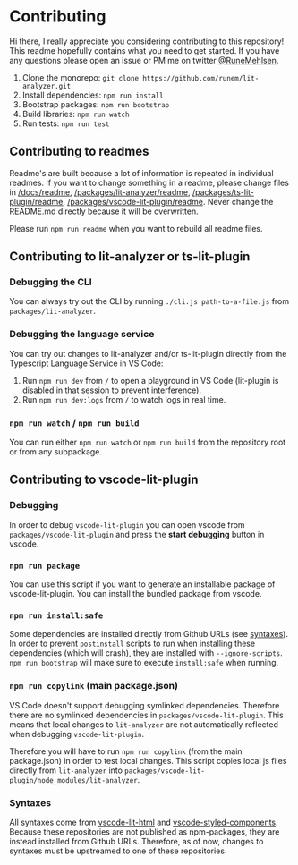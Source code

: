 # Contributing

Hi there, I really appreciate you considering contributing to this repository! This readme hopefully contains what you need to get started. If you have any questions please open an issue or PM me on twitter [@RuneMehlsen](https://twitter.com/RuneMehlsen).

1. Clone the monorepo: `git clone https://github.com/runem/lit-analyzer.git`
2. Install dependencies: `npm run install`
3. Bootstrap packages: `npm run bootstrap`
4. Build libraries: `npm run watch`
5. Run tests: `npm run test`

## Contributing to readmes

Readme's are built because a lot of information is repeated in individual readmes. If you want to change something in a readme, please change files in [/docs/readme](/docs/readme), [/packages/lit-analyzer/readme](/packages/lit-analyzer/readme), [/packages/ts-lit-plugin/readme](/packages/ts-lit-plugin/readme), [/packages/vscode-lit-plugin/readme](/packages/vscode-lit-plugin/readme). Never change the README.md directly because it will be overwritten.

Please run `npm run readme` when you want to rebuild all readme files.

## Contributing to lit-analyzer or ts-lit-plugin

### Debugging the CLI

You can always try out the CLI by running `./cli.js path-to-a-file.js` from `packages/lit-analyzer`. 

### Debugging the language service

You can try out changes to lit-analyzer and/or ts-lit-plugin directly from the Typescript Language Service in VS Code:
1. Run `npm run dev` from `/` to open a playground in VS Code (lit-plugin is disabled in that session to prevent interference).
2. Run `npm run dev:logs` from `/` to watch logs in real time.

### `npm run watch` / `npm run build`

You can run either `npm run watch` or `npm run build` from the repository root or from any subpackage.

## Contributing to vscode-lit-plugin

### Debugging
In order to debug `vscode-lit-plugin` you can open vscode from `packages/vscode-lit-plugin` and press the **start debugging** button in vscode.

### `npm run package`

You can use this script if you want to generate an installable package of vscode-lit-plugin. You can install the bundled package from vscode.

### `npm run install:safe`

Some dependencies are installed directly from Github URLs (see [syntaxes](#syntaxes)). In order to prevent `postinstall` scripts to run when installing these dependencies (which will crash), they are installed with `--ignore-scripts`. `npm run bootstrap` will make sure to execute `install:safe` when running.


### `npm run copylink` (main package.json)

VS Code doesn't support debugging symlinked dependencies. Therefore there are no symlinked dependencies in `packages/vscode-lit-plugin`. This means that local changes to `lit-analyzer` are not automatically reflected when debugging `vscode-lit-plugin`. 

Therefore you will have to run `npm run copylink` (from the main package.json) in order to test local changes. This script copies local js files directly from `lit-analyzer` into `packages/vscode-lit-plugin/node_modules/lit-analyzer`.

### Syntaxes

All syntaxes come from [vscode-lit-html](https://github.com/mjbvz/vscode-lit-html) and [vscode-styled-components](https://github.com/styled-components/vscode-styled-components). Because these repositories are not published as npm-packages, they are instead installed from Github URLs. Therefore, as of now, changes to syntaxes must be upstreamed to one of these repositories.

